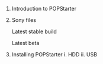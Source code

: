 1. Introduction to POPStarter

2. Sony files
	
	Latest stable build
	
	Latest beta

3. Installing POPStarter
	i.   HDD
	ii.  USB